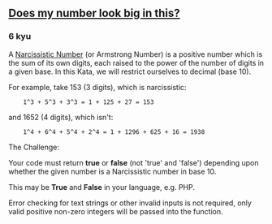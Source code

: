 <h2><a href=https://www.codewars.com/kata/5287e858c6b5a9678200083c/train/java/67fa5b0319de88f6e2bd4ee4 target="_blank">Does my number look big in this?</a></h2><h3>6 kyu</h3><p>A <a href="https://en.wikipedia.org/wiki/Narcissistic_number" data-turbolinks="false" target="_blank">Narcissistic Number</a>  (or Armstrong Number) is a positive number which is the sum of its own digits, each raised to the power of the number of digits in a given base. In this Kata, we will restrict ourselves to decimal (base 10).</p><p>For example, take 153 (3 digits), which is narcissistic:</p><pre><code>    1^3 + 5^3 + 3^3 = 1 + 125 + 27 = 153</code></pre><p>and 1652 (4 digits), which isn't:</p><pre><code>    1^4 + 6^4 + 5^4 + 2^4 = 1 + 1296 + 625 + 16 = 1938</code></pre><p>The Challenge:</p><p>Your code must return <strong>true</strong> or <strong>false</strong> (not 'true' and 'false') depending upon whether the given number is a Narcissistic number in base 10. </p><p>This may be <strong>True</strong> and <strong>False</strong> in your language, e.g. PHP. </p><p>Error checking for text strings or other invalid inputs is not required, only valid positive non-zero integers will be passed into the function. </p>